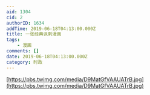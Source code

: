 ```yaml
---
aid: 1304
cid: 2
authorID: 1634
addTime: 2019-06-18T04:13:00.000Z
title: 一张经典讽刺漫画
tags:
    - 漫画
comments: []
date: 2019-06-18T04:13:00.000Z
category: 时政
---
```


[https://pbs.twimg.com/media/D9MatGfVAAUATrB.jpg](https://pbs.twimg.com/media/D9MatGfVAAUATrB.jpg)

